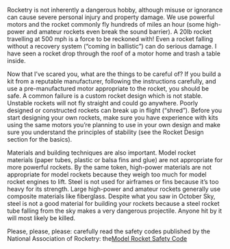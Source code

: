 Rocketry is not inherently a dangerous hobby, although misuse or ignorance can cause severe personal injury and property damage. We use powerful motors and the rocket commonly fly hundreds of miles an hour (some high-power and amateur rockets even break the sound barrier). A 20lb rocket travelling at 500 mph is a force to be reckoned with! Even a rocket falling without a recovery system (“coming in ballistic”) can do serious damage. I have seen a rocket drop through the roof of a motor home and trash a table inside.

Now that I’ve scared you, what are the things to be careful of? If you build a kit from a reputable manufacturer, following the instructions carefully, and use a pre-manufactured motor appropriate to the rocket, you should be safe. A common failure is a custom rocket design which is not stable. Unstable rockets will not fly straight and could go anywhere. Poorly designed or constructed rockets can break up in flight (“shred”). Before you start designing your own rockets, make sure you have experience with kits using the same motors you’re planning to use in your own design and make sure you understand the principles of stability (see the Rocket Design section for the basics).

Materials and building techniques are also important. Model rocket materials (paper tubes, plastic or balsa fins and glue) are not appropriate for more powerful rockets. By the same token, high-power materials are not appropriate for model rockets because they weigh too much for model rocket engines to lift. Steel is not used for airframes or fins because it’s too heavy for its strength. Large high-power and amateur rockets generally use composite materials like fiberglass. Despite what you saw in October Sky, steel is not a good material for building your rockets because a steel rocket tube falling from the sky makes a very dangerous projectile. Anyone hit by it will most likely be killed.

Please, please, please: carefully read the safety codes published by the National Association of Rocketry: the[Model Rocket Safety Code](http://www.nar.org/NARmrsc.html)

